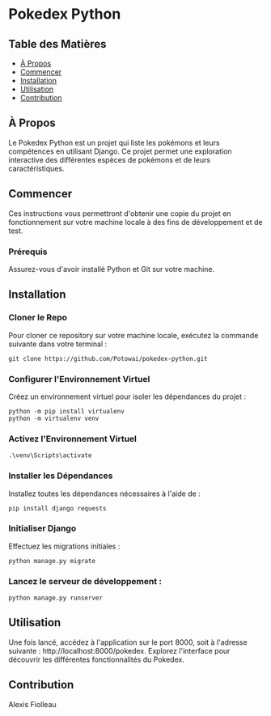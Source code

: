 # Pokedex Python
## Table des Matières

- [À Propos](#about)
- [Commencer](#getting_started)
- [Installation](#installation)
- [Utilisation](#usage)
- [Contribution](#contribution)

## À Propos <a name = "about"></a>
Le Pokedex Python est un projet qui liste les pokémons et leurs compétences en utilisant Django. Ce projet permet une exploration interactive des différentes espèces de pokémons et de leurs caractéristiques.

## Commencer <a name = "getting_started"></a>
Ces instructions vous permettront d'obtenir une copie du projet en fonctionnement sur votre machine locale à des fins de développement et de test.

### Prérequis
Assurez-vous d'avoir installé Python et Git sur votre machine.

## Installation <a name = "installation"></a>
### Cloner le Repo
Pour cloner ce repository sur votre machine locale, exécutez la commande suivante dans votre terminal :
```
git clone https://github.com/Potowai/pokedex-python.git
```
### Configurer l'Environnement Virtuel
Créez un environnement virtuel pour isoler les dépendances du projet :
```
python -m pip install virtualenv
python -m virtualenv venv
```
### Activez l'Environnement Virtuel
```
.\venv\Scripts\activate
```
### Installer les Dépendances
Installez toutes les dépendances nécessaires à l'aide de :
```
pip install django requests 
```
### Initialiser Django
Effectuez les migrations initiales :
```
python manage.py migrate
```
### Lancez le serveur de développement :
```
python manage.py runserver
```
## Utilisation <a name = "usage"></a>
Une fois lancé, accédez à l'application sur le port 8000, soit à l'adresse suivante : http://localhost:8000/pokedex. Explorez l'interface pour découvrir les différentes fonctionnalités du Pokedex.

## Contribution <a name = "contribution"></a>
Alexis Fiolleau

